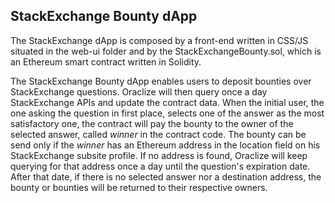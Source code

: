 ## StackExchange Bounty dApp

The StackExchange dApp is composed by a front-end written in CSS/JS situated in
the web-ui folder and by the StackExchangeBounty.sol, which is an Ethereum smart
contract written in Solidity.

The StackExchange Bounty dApp enables users to deposit bounties over StackExchange
questions. Oraclize will then query once a day StackExchange APIs and update the contract data. When the initial user, the one asking the question in first place, selects one of the answer as the most satisfactory one, the contract will pay the bounty to the owner of the selected answer, called *winner* in the contract code.
The bounty can be send only if the *winner* has an Ethereum address in the location field on his StackExchange subsite profile. If no address is found, Oraclize will keep
querying for that address once a day until the question's expiration date. After that date,
if there is no selected answer nor a destination address, the bounty or bounties will be returned to their respective owners.
